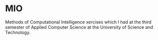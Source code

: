 # MIO
Methods of Computational Intelligence xercises which I had at the third semester of  Applied Computer Science at the University of Science and Technology.
